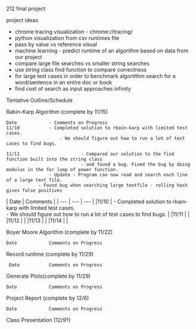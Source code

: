 212 final project

project ideas

- chrome tracing visualization - chrome://tracing/
- python visualization from csv runtimes file
- pass by value vs reference visual
- machine learning - predict runtime of an algorithm based on data from our project
- compare large file searches vs smaller string searches
- use string class find function to compare correctness 
- for large test cases in order to benchmark algortithm search for a word/sentence in an entire doc or book
- find cost of search as input approaches infinity


Tentative Outline/Schedule

Rabin-Karp Algorithm (complete by 11/15)
    
    Date			- Comments on Progress
    11/10			- Completed solution to rbain-karp with limited test cases.
    		        	- We should figure out how to run a lot of test cases to find bugs.
			
    11/11                   	- Compared our solution to the find function built into the string class
                            	- and found a bug. Fixed the bug by doing modulus in the for loop of power function.
			    	- Update - Program can now read and search each line of a large text file.
			   	- Found bug when searching large textfile - rolling hash gives false positives
| Date | Comments  |
| --- | --- | --- |
|11/10 |  - Completed solution to rbain-karp with limited test cases.<br>- We should figure out how to run a lot of test cases to find bugs. |
|11/11 |  |
|11/12 | |
|11/13 | |
|11/14 | |


Boyer Moore Algorithm (complete by 11/22)
    
    Date			Comments on Progress
    
Record runtime (complete by 11/29)
     
     Date			Comments on Progress
    
Generate Plots(complete by 11/29)
    
    Date			Comments on Progress
    
Project Report (complete by 12/6)
		
    Date			Comments on Progress
    
Class Presentation (12/9?)

